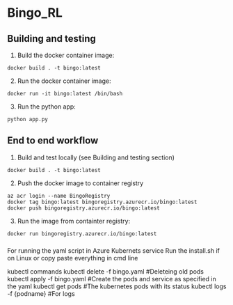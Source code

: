 # Bingo_RL

## Building and testing

1. Build the docker container image:
```
docker build . -t bingo:latest
```

2. Run the docker container image:
```
docker run -it bingo:latest /bin/bash
```

3. Run the python app:
```
python app.py
```

## End to end workflow

1. Build and test locally (see Building and testing section)
```
docker build . -t bingo:latest
```

2. Push the docker image to container registry
```
az acr login --name BingoRegistry
docker tag bingo:latest bingoregistry.azurecr.io/bingo:latest
docker push bingoregistry.azurecr.io/bingo:latest
```

3. Run the image from containter registry:

```
docker run bingoregistry.azurecr.io/bingo:latest
```

###
For running the yaml script in Azure Kubernets service 
Run the install.sh if on Linux or copy paste everything in cmd line

kubectl commands
kubectl delete -f bingo.yaml #Deleteing old pods
kubectl apply -f bingo.yaml #Create the pods and service as specified in the yaml
kubectl get pods #The kubernetes pods with its status
kubectl logs -f {podname} #For logs
